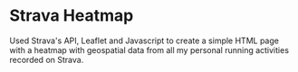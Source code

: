 # Strava Heatmap
Used Strava's API, Leaflet and Javascript to create a simple HTML page with a heatmap with geospatial data from all my personal running activities recorded on Strava.
